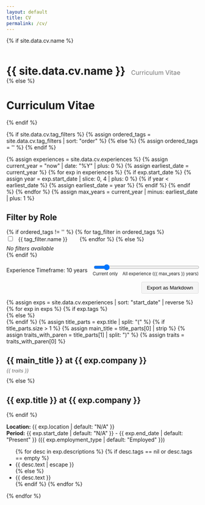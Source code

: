 ```yaml
---
layout: default
title: CV
permalink: /cv/
---
```


{% if site.data.cv.name %}
<div style="display: flex; align-items: baseline; gap: 15px;">
  <h1 style="margin-bottom: 0;">{{ site.data.cv.name }}</h1>
  <h3 style="margin-bottom: 0; font-weight: normal; color: #777;">Curriculum Vitae</h3>
</div>
{% else %}
<h1>Curriculum Vitae</h1>
{% endif %}

<style>
  .traits {
    margin-top: -10px;
    margin-bottom: 10px;
    color: #666;
    font-size: 0.9em;
  }

  .tag-filter {
    display: inline-block;
    margin-right: 1.5em;
    margin-bottom: 0.5em;
  }

  .tag-filter {
    position: relative;
  }

  .tag-filter label {
    cursor: pointer;
    padding: 0.3em 0.5em;
    border-radius: 3px;
    transition: all 0.2s ease;
  }

  .tag-filter input:checked + label {
    background-color: #e0e0e0;
  }

  .filter-description {
    display: none;
    position: absolute;
    background-color: rgba(0, 0, 0, 0.8);
    color: white;
    padding: 0.5em;
    border-radius: 3px;
    font-size: 0.85em;
    width: max-content;
    max-width: 250px;
    top: 100%;
    left: 50%;
    transform: translateX(-50%);
    z-index: 100;
    margin-top: 5px;
  }

  .tag-filter:hover .filter-description {
    display: block;
  }
</style>

<!-- Use the tag_filters from the YAML file with null check -->
{% if site.data.cv.tag_filters %}
  {% assign ordered_tags = site.data.cv.tag_filters | sort: "order" %}
{% else %}
  {% assign ordered_tags = '' %}
{% endif %}

<!-- Calculate the maximum timespan based on the earliest start_date -->
{% assign experiences = site.data.cv.experiences %}
{% assign current_year = "now" | date: "%Y" | plus: 0 %}
{% assign earliest_date = current_year %}
{% for exp in experiences %}
  {% if exp.start_date %}
    {% assign year = exp.start_date | slice: 0, 4 | plus: 0 %}
    {% if year < earliest_date %}
      {% assign earliest_date = year %}
    {% endif %}
  {% endif %}
{% endfor %}
{% assign max_years = current_year | minus: earliest_date | plus: 1 %}

<h2>Filter by Role</h2>
<form id="cv-tags-form">
  {% if ordered_tags != '' %}
    {% for tag_filter in ordered_tags %}
      <div class="tag-filter">
        <input type="checkbox" id="tag-{{ tag_filter.name | slugify }}" value="{{ tag_filter.name | uri_escape }}" onchange="filterCV()">
        <label for="tag-{{ tag_filter.name | slugify }}">{{ tag_filter.name }}</label>
        <div class="filter-description">{{ tag_filter.description }}</div>
      </div>
    {% endfor %}
  {% else %}
    <!-- No tag filters available -->
    <div><em>No filters available</em></div>
  {% endif %}
  <div style="margin-top:1em;">
    <div style="display:flex; align-items:center; margin-bottom:0.5em;">
      <label for="experience-age" style="margin-right:1em;">Experience Timeframe: <span id="year-depth-value">10</span> years</label>
      <div style="flex-grow:1;">
        <input type="range" id="experience-age" min="0" max="{{ max_years }}" value="10" step="1" style="width:100%;" onchange="updateYearDepthValue(this.value); filterCV();" oninput="updateYearDepthValue(this.value);">
        <div style="display:flex; justify-content:space-between; font-size:0.8em;">
          <span>Current only</span>
          <span>All experience ({{ max_years }} years)</span>
        </div>
      </div>
    </div>
    <div style="text-align: right; margin-top: 1em;">
      <button id="export-markdown" class="btn" style="padding: 0.5em 1em; background-color: #f5f5f5; border: 1px solid #ddd; border-radius: 3px; cursor: pointer;" onclick="exportToMarkdown()">Export as Markdown</button>
    </div>
  </div>
</form>

<div id="cv-content">
{% assign exps = site.data.cv.experiences | sort: "start_date" | reverse %}
{% for exp in exps %}
  {% if exp.tags %}
    <div class="experience" data-exp-tags="{{ exp.tags | join: ',' | uri_escape }}" data-end-date="{{ exp.end_date | default: 'Present' }}">
  {% else %}
    <div class="experience" data-exp-tags="" data-end-date="{{ exp.end_date | default: 'Present' }}">
  {% endif %}
    {% assign title_parts = exp.title | split: "(" %}
    {% if title_parts.size > 1 %}
      {% assign main_title = title_parts[0] | strip %}
      {% assign traits_with_paren = title_parts[1] | split: ")" %}
      {% assign traits = traits_with_paren[0] %}
      <h2>{{ main_title }} at {{ exp.company }}</h2>
      <p class="traits"><em>{{ traits }}</em></p>
    {% else %}
      <h2>{{ exp.title }} at {{ exp.company }}</h2>
    {% endif %}
    <p><strong>Location:</strong> {{ exp.location | default: "N/A" }}<br>
    <strong>Period:</strong> {{ exp.start_date | default: "N/A" }} - {{ exp.end_date | default: "Present" }} ({{ exp.employment_type | default: "Employed" }})
    </p>
    <ul>
      {% for desc in exp.descriptions %}
        {% if desc.tags == nil or desc.tags == empty %}
          <li data-tags="" class="tag-no-tags">{{ desc.text | escape }}</li>
        {% else %}
          <li data-tags="{{ desc.tags | join: ',' | uri_escape }}">{{ desc.text }}</li>
        {% endif %}
      {% endfor %}
    </ul>
  </div>
{% endfor %}
</div>

<script>
function updateYearDepthValue(value) {
  document.getElementById('year-depth-value').textContent = value;
}

// Simple normalize function to trim whitespace
function normalizeTag(tag) {
  return tag.trim();
}

function filterCV() {
  // Available tags from the YAML file
  const availableTags = [{% for tag_filter in site.data.cv.tag_filters %}"{{ tag_filter.name }}"{% unless forloop.last %},{% endunless %}{% endfor %}];

  var checked = Array.from(document.querySelectorAll('#cv-tags-form input[type=checkbox]:checked')).map(cb => decodeURIComponent(cb.value).trim());
  var yearDepth = parseInt(document.getElementById('experience-age').value);

  // Calculate cutoff date based on year depth
  var today = new Date();
  var cutoffYear = today.getFullYear() - yearDepth;
  var cutoffDate = new Date(cutoffYear, today.getMonth(), today.getDate());

  // Common tag filter logic function
  function passesTagFiltering(tagsAttr) {
    var tags = tagsAttr ? decodeURIComponent(tagsAttr).split(',').map(function(tag) { return tag.trim(); }) : [];

    // If no tags, show it regardless of filters
    if (!tags.length) {
      return true;
    }

    // If it has tags:
    // - Hide it when no filters are selected
    // - Only show it if one of its tags matches the checked filters
    return checked.length > 0 && tags.some(function(tag) {
      const normalizedTag = normalizeTag(tag);
      return availableTags.includes(normalizedTag) && checked.includes(normalizedTag);
    });
  }

  // Filter experiences based on their tags and end date
  var experiences = document.querySelectorAll('#cv-content .experience');
  experiences.forEach(function(exp) {
    var expTagsAttr = exp.getAttribute('data-exp-tags');
    var endDateStr = exp.getAttribute('data-end-date');

    // Parse the end date
    var endDate;
    if (endDateStr === "Present") {
      endDate = new Date();
    } else {
      endDate = new Date(endDateStr);
    }

    var passesTagFilter = passesTagFiltering(expTagsAttr);
    var passesDateFilter = yearDepth === 0 ?
                          (endDateStr === "Present") :
                          (endDateStr === "Present" || endDate >= cutoffDate);

    if (passesTagFilter && passesDateFilter) {
      exp.style.display = '';
    } else {
      exp.style.display = 'none';
    }
  });

  // Filter descriptions based on their tags
  var lis = document.querySelectorAll('#cv-content li');
  lis.forEach(function(li) {
    var tagsAttr = li.getAttribute('data-tags');
    var passesTagFilter = passesTagFiltering(tagsAttr);

    if (passesTagFilter) {
      li.style.display = '';
    } else {
      li.style.display = 'none';
    }
  });
}

// Initialize filtering on page load
window.addEventListener('DOMContentLoaded', function() {
  filterCV();
});

function exportToMarkdown() {
  // Get the active filters
  const activeFilters = Array.from(document.querySelectorAll('#cv-tags-form input[type=checkbox]:checked'))
    .map(cb => decodeURIComponent(cb.value).trim());
  const yearDepth = document.getElementById('year-depth-value').textContent;

  // Start building the markdown content
  let markdown = `# Curriculum Vitae\n\n`;

  // Add filter information
  if (activeFilters.length > 0) {
    markdown += `*Filtered by roles: ${activeFilters.join(', ')}*\n\n`;
  }
  markdown += `*Experience timeframe: ${yearDepth} years*\n\n`;

  // Get all visible experiences
  const visibleExperiences = Array.from(document.querySelectorAll('.experience'))
    .filter(exp => exp.style.display !== 'none');

  visibleExperiences.forEach(exp => {
    // Get the title
    const title = exp.querySelector('h2').textContent;
    markdown += `## ${title}\n\n`;

    // Get location and period
    const details = exp.querySelector('p').textContent;
    markdown += `${details}\n\n`;

    // Get the visible description items
    const visibleItems = Array.from(exp.querySelectorAll('li'))
      .filter(li => li.style.display !== 'none');

    if (visibleItems.length > 0) {
      visibleItems.forEach(item => {
        markdown += `- ${item.textContent}\n`;
      });
      markdown += '\n';
    }
  });

  // Create and trigger download
  const blob = new Blob([markdown], {type: 'text/markdown'});
  const url = URL.createObjectURL(blob);
  const a = document.createElement('a');
  a.href = url;

  // Create a filename with name and date
  const now = new Date();
  const dateStr = now.toISOString().split('T')[0]; // YYYY-MM-DD format

  // Get name from data file or fallback to configured value
  let nameForFilename = '{{ site.data.cv.name }}';

  // If the template variable doesn't render, use site author name
  if (!nameForFilename || nameForFilename === '{{ site.data.cv.name }}') {
    nameForFilename = '{{ site.author.name }}';
  }

  // Slugify the name manually (convert to lowercase, replace spaces with hyphens)
  const nameSlug = nameForFilename.toLowerCase().replace(/\s+/g, '-').replace(/[^a-z0-9-]/g, '');

  // Create the filename with the name
  let filename = nameSlug + '_cv_' + dateStr + '.md';

  a.download = filename;
  document.body.appendChild(a);
  a.click();
  document.body.removeChild(a);
  URL.revokeObjectURL(url);
}
</script>
